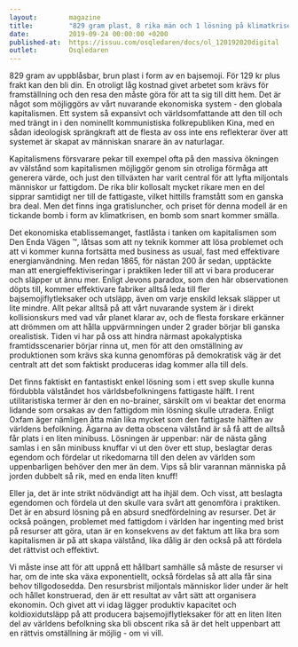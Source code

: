 ```yaml
---
layout:        magazine
title:         "829 gram plast, 8 rika män och 1 lösning på klimatkrisen"
date:          2019-09-24 00:00:00 +0200
published-at:  https://issuu.com/osqledaren/docs/ol_120192020digital
outlet:        Osqledaren
---
```

829 gram av uppblåsbar, brun plast i form av en bajsemoji. För 129 kr plus frakt kan den bli din. En otroligt låg kostnad givet arbetet som krävs för framställning och den resa den måste göra för att ta sig till ditt hem. Det är något som möjliggörs av vårt nuvarande ekonomiska system - den globala kapitalismen. Ett system så expansivt och världsomfattande att den till och med trängt in i den nominellt kommunistiska folkrepubliken Kina, med en sådan ideologisk sprängkraft att de flesta av oss inte ens reflekterar över att systemet är skapat av människan snarare än av naturlagar. 

Kapitalismens försvarare pekar till exempel ofta på den massiva ökningen av välstånd som kapitalismen möjliggör genom sin otroliga förmåga att generera värde, och just den tillväxten har varit central för att lyfta miljontals människor ur fattigdom. De rika blir kollosalt mycket rikare men en del sipprar samtidigt ner till de fattigaste, vilket hittills framstått som en ganska bra deal. Men det finns inga gratisluncher, och priset för denna modell är en tickande bomb i form av klimatkrisen, en bomb som snart kommer smälla.

Det ekonomiska etablissemanget, fastlåsta i tanken om kapitalismen som Den Enda Vägen ™, låtsas som att ny teknik kommer att lösa problemet och att vi kommer kunna fortsätta med business as usual, fast med effektivare energianvändning. Men redan 1865, för nästan 200 år sedan, upptäckte man att energieffektiviseringar i praktiken leder till att vi bara producerar och släpper ut ännu mer. Enligt Jevons paradox, som den här observationen döpts till, kommer effektivare fabriker alltså leda till fler bajsemojiflytleksaker och utsläpp, även om varje enskild leksak släpper ut lite mindre. Allt pekar alltså på att vårt nuvarande system är i direkt kollisionskurs med vad vår planet klarar av, och de flesta forskare erkänner att drömmen om att hålla uppvärmningen under 2 grader börjar bli ganska orealistisk. Tiden vi har på oss att hindra närmast apokalyptiska framtidsscenarier börjar rinna ut, men för att den omställning av produktionen som krävs ska kunna genomföras på demokratisk väg är det centralt att det som faktiskt produceras idag kommer alla till dels.

Det finns faktiskt en fantastiskt enkel lösning som i ett svep skulle kunna fördubbla välståndet hos världsbefolkningens fattigaste hälft. I rent utilitaristiska termer är den en no-brainer, särskilt om vi beaktar det enorma lidande som orsakas av den fattigdom min lösning skulle utradera. Enligt Oxfam äger nämligen åtta män lika mycket som den fattigaste hälften av världens befolkning. Ägarna av detta obscena välstånd är så få att de alltså får plats i en liten minibuss. Lösningen är uppenbar: när de nästa gång samlas i en sån minibuss knuffar vi ut den över ett stup, beslagtar deras egendom och fördelar ut rikedomarna till den delen av världen som uppenbarligen behöver den mer än dem. Vips så blir varannan människa på jorden dubbelt så rik, med en enda liten knuff!

Eller ja, det är inte strikt nödvändigt att ha ihjäl dem. Och visst, att beslagta egendomen och fördela ut den skulle vara svårt att genomföra i praktiken. Det är en absurd lösning på en absurd snedfördelning av resurser. Det är också poängen, problemet med fattigdom i världen har ingenting med brist på resurser att göra, utan är en konsekvens av det faktum att lika bra som kapitalismen är på att skapa välstånd, lika dålig är den också på att fördela det rättvist och effektivt.

Vi måste inse att för att uppnå ett hållbart samhälle så måste de resurser vi har, om de inte ska växa exponentiellt, också fördelas så att alla får sina behov tillgodosedda. Den resursbrist miljontals människor lider under är helt och hållet konstruerad, den är ett resultat av vårt sätt att organisera ekonomin. Och givet att vi idag lägger produktiv kapacitet och koldioxidutsläpp på att producera bajsemojiflytleksaker för att en liten liten del av världens befolkning ska bli obscent rika så är det helt uppenbart att en rättvis omställning är möjlig - om vi vill.